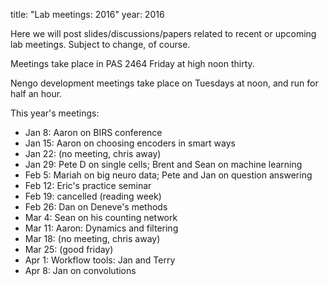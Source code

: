 title: "Lab meetings: 2016"
year: 2016

Here we will post slides/discussions/papers related to recent
or upcoming lab meetings.
Subject to change, of course.

Meetings take place in PAS 2464 Friday at high noon thirty.

Nengo development meetings take place on Tuesdays at noon,
and run for half an hour.

This year's meetings:

- Jan 8: Aaron on BIRS conference
- Jan 15: Aaron on choosing encoders in smart ways
- Jan 22: (no meeting, chris away)
- Jan 29: Pete D on single cells; Brent and Sean on machine learning
- Feb 5: Mariah on big neuro data; Pete and Jan on question answering
- Feb 12: Eric's practice seminar
- Feb 19: cancelled (reading week)
- Feb 26: Dan on Deneve's methods
- Mar 4: Sean on his counting network
- Mar 11: Aaron: Dynamics and filtering
- Mar 18: (no meeting, chris away)
- Mar 25: (good friday)
- Apr 1: Workflow tools: Jan and Terry
- Apr 8: Jan on convolutions
